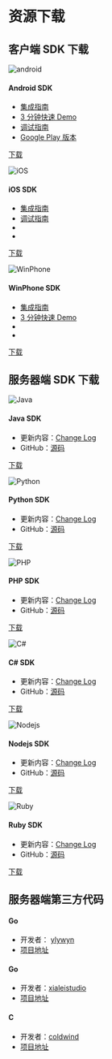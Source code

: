 # 资源下载

## 客户端 SDK 下载

<div class="row client downloads">
    <div class="col-md-4">
        <div class="thumbnail">
            <img src="../image/resource_android.png" alt="android">
            <div class="caption">
                <h4>Android SDK</h4>
                <ul>
                    <li><a href="../client/Android/android_guide">集成指南</a></li>
                    <li><a href="../client/Android/android_3m">3 分钟快速 Demo</a></li>
                    <li><a href="../client/Android/android_debug_guide">调试指南</a></li>
                    <li><a href="https://sdkfiledl.jiguang.cn/src/jpush-android-3.3.4-google_play.zip">Google Play 版本</a></li>
                </ul>
                <p><a href="https://www.jiguang.cn/downloads/sdk/android" class="btn btn-default" role="button">下载</a></p>
            </div>
        </div>
    </div>
    <div class="col-md-4">
        <div class="thumbnail">
            <img src="../image/resource_ios.png" alt="iOS">
            <div class="caption">
                <h4>iOS SDK</h4>
                <ul>
                    <li><a href="../client/iOS/ios_guide_new">集成指南</a></li>
                    <li><a href="../client/iOS/ios_debug_guide/">调试指南</a></li>
                    <li class="li-clear"></li>
                    <li class="li-clear"></li>
                </ul>
                <p><a href="https://www.jiguang.cn/downloads/sdk/ios" class="btn btn-default" role="button">下载</a></p>
            </div>
        </div>
    </div>
    <div class="col-md-4">
        <div class="thumbnail">
            <img src="../image/resource_wp.png" alt="WinPhone">
            <div class="caption">
                <h4>WinPhone SDK</h4>
                <ul>
                    <li><a href="../client/WindowsPhone/winphone_guide">集成指南</a></li>
                    <li><a href="../client/WindowsPhone/winphone_3m">3 分钟快速 Demo</a></li>
                    <li class="li-clear"></li>
                    <li class="li-clear"></li>
                </ul>
                <p><a href="https://www.jiguang.cn/downloads/sdk/winphone" class="btn btn-default" role="button">下载</a></p>
            </div>
        </div>
    </div>
</div>


##  服务器端 SDK 下载

<div class="row server downloads">
    <div class="col-md-6">
        <div class="thumbnail">
            <img src="../image/resource_sdk_java.png" alt="Java">
            <div class="caption">
                <h4>Java SDK</h4>
                <ul>
                    <li>更新内容：<a href="https://github.com/jpush/jpush-api-java-client/releases" target="_blank">Change Log</a></li>
                    <li>GitHub：<a href="https://github.com/jpush/jpush-api-java-client" target="_blank">源码</a></li>
                </ul>
                <p><a href="https://sdkfiledl.jiguang.cn/src/jpush-api-java-client-3.3.12.zip" class="btn btn-default" role="button">下载</a></p>
            </div>
        </div>
    </div>
    <div class="col-md-6">
        <div class="thumbnail">
            <img src="../image/resource_sdk_python.png" alt="Python">
            <div class="caption">
                <h4>Python SDK</h4>
                <ul>
                    <li>更新内容：<a href="https://github.com/jpush/jpush-api-python-client/releases" target="_blank">Change Log</a></li>
                    <li>GitHub：<a href="https://github.com/jpush/jpush-api-python-client" target="_blank">源码</a></li>
                </ul>
                <p><a href="https://github.com/jpush/jpush-api-python-client/archive/master.zip" class="btn btn-default" role="button">下载</a></p>
            </div>
        </div>
    </div>
</div>
<div class="row server downloads">
    <div class="col-md-6">
        <div class="thumbnail">
            <img src="../image/resource_sdk_php.png" alt="PHP">
            <div class="caption">
                <h4>PHP SDK</h4>
                <ul>
                    <li>更新内容：<a href="https://github.com/jpush/jpush-api-php-client/releases" target="_blank">Change Log</a></li>
                    <li>GitHub：<a href="https://github.com/jpush/jpush-api-php-client" target="_blank">源码</a></li>
                </ul>
                <p><a href="https://github.com/jpush/jpush-api-php-client/archive/master.zip" class="btn btn-default" role="button">下载</a></p>
            </div>
        </div>
    </div>
    <div class="col-md-6">
        <div class="thumbnail">
            <img src="../image/resource_sdk_csharp.png" alt="C#">
            <div class="caption">
                <h4>C# SDK</h4>
                <ul>
                    <li>更新内容：<a href="https://github.com/jpush/jpush-api-csharp-client/releases" target="_blank">Change Log</a></li>
                    <li>GitHub：<a href="https://github.com/jpush/jpush-api-csharp-client" target="_blank">源码</a></li>
                </ul>
                <p><a href="https://github.com/jpush/jpush-api-csharp-client/archive/master.zip" class="btn btn-default" role="button">下载</a></p>
            </div>
        </div>
    </div>
</div>
<div class="row server downloads">
    <div class="col-md-6">
        <div class="thumbnail">
            <img src="../image/resource_sdk_nodejs.png" alt="Nodejs">
            <div class="caption">
                <h4>Nodejs SDK</h4>
                <ul>
                    <li>更新内容：<a href="https://github.com/jpush/jpush-api-nodejs-client/releases" target="_blank">Change Log</a></li>
                    <li>GitHub：<a href="https://github.com/jpush/jpush-api-nodejs-client" target="_blank">源码</a></li>
                </ul>
                <p><a href="https://github.com/jpush/jpush-api-nodejs-client/archive/master.zip" class="btn btn-default" role="button">下载</a></p>
            </div>
        </div>
    </div>
    <div class="col-md-6">
        <div class="thumbnail">
            <img src="../image/resource_sdk_ruby.png" alt="Ruby">
            <div class="caption">
                <h4>Ruby SDK</h4>
                <ul>
                    <li>更新内容：<a href="https://github.com/jpush/jpush-api-ruby-client/releases" target="_blank">Change Log</a></li>
                    <li>GitHub：<a href="https://github.com/jpush/jpush-api-ruby-client" target="_blank">源码</a></li>
                </ul>
                <p><a href="https://github.com/jpush/jpush-api-ruby-client/archive/master.zip" class="btn btn-default" role="button">下载</a></p>
            </div>
        </div>
    </div>
</div>

## 服务器端第三方代码

<div class="row 3rd downloads">
    <div class="col-md-4">
        <h4>Go</h4>
        <ul>
            <li>开发者： <a href="https://github.com/ylywyn">ylywyn</a></li>
            <li><a href="https://github.com/ylywyn/jpush-api-go-client" target="_blank">项目地址</a></li>
        </ul>
    </div>
    <div class="col-md-4">
        <h4>Go</h4>
        <ul>
            <li>开发者：<a href="https://github.com/xialeistudio">xialeistudio</a></li>
            <li><a href="https://github.com/xialeistudio/go-jpush" target="_blank">项目地址</a></li>
        </ul>
    </div>
    <div class="col-md-4">
        <h4>C</h4>
        <ul>
            <li>开发者：<a href="https://github.com/coldwind">coldwind</a></li>
            <li><a href="https://github.com/coldwind/jpush" target="_blank">项目地址</a></li>
        </ul>
    </div>
</div>
